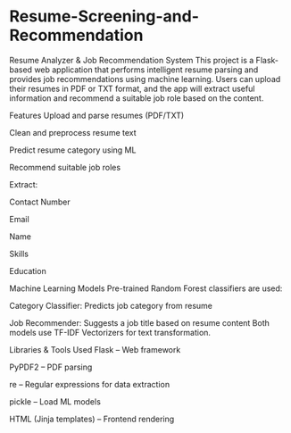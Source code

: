 # Resume-Screening-and-Recommendation
Resume Analyzer & Job Recommendation System
This project is a Flask-based web application that performs intelligent resume parsing and provides job recommendations using machine learning. Users can upload their resumes in PDF or TXT format, and the app will extract useful information and recommend a suitable job role based on the content.

 Features
Upload and parse resumes (PDF/TXT)

Clean and preprocess resume text

Predict resume category using ML

Recommend suitable job roles

Extract:

 Contact Number

 Email

 Name

 Skills

 Education

 Machine Learning Models
Pre-trained Random Forest classifiers are used:

Category Classifier: Predicts job category from resume

Job Recommender: Suggests a job title based on resume content
Both models use TF-IDF Vectorizers for text transformation.

 Libraries & Tools Used
Flask – Web framework

PyPDF2 – PDF parsing

re – Regular expressions for data extraction

pickle – Load ML models

HTML (Jinja templates) – Frontend rendering
